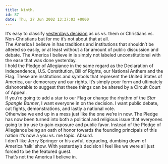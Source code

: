 ```yaml
---
title: Ninth.
id: 87
date: Thu, 27 Jun 2002 13:37:03 +0000
---
```


It’s easy to classify [yesterdays decision](http://www.gregstorey.com/airbag/archives/000172.shtml#000172) as us vs. them or Christians vs. Non-Christians but for me it’s not about that at all.  
 The America I believe in has traditions and institutions that shouldn’t be altered so easily, or at least without a far amount of public discussion and debate. The America I believe in is simply not labeled unconstitutional with the ease that was done yesterday.  
 I hold the Pledge of Allegiance in the same regard as the Declaration of Independence, <span class="caps">U.S.</span> Constitution, Bill of Rights, our National Anthem and the Flag. These are institutions and symbols that represent the United States of America, our democracy and our rights. It’s simply poor form and ultimately dishonorable to suggest that these things can be altered by a Circuit Court of Appeal.  
 If you’re going to add a star to our Flag or change the rhythm of the *Star Spangle Banner*, I want everyone in on the decision. I want public debate, cat fights, demonstrations, and lastly a national vote.  
 Otherwise we end up in a mess just like the one we’re in now. The Pledge has now been turned into both a political and religious issue that everyones going to try use to gain exposure and public favor. Instead of the Pledge of Allegiance being an oath of honor towards the founding principals of this nation it’s now a you vs. me topic. Absurd.  
 I don’t like Jerry Springer or his awful, degrading, dumbing down of America ‘talk’ show. With yesterday’s decision I feel like we were all just forced to be the featured guest.  
 That’s not the America I believe in.



